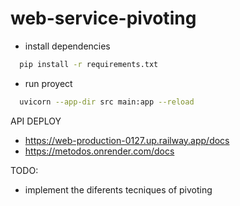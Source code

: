 # web-service-pivoting

- install dependencies

```sh
  pip install -r requirements.txt
```

- run proyect

```sh
  uvicorn --app-dir src main:app --reload
```

API DEPLOY

- https://web-production-0127.up.railway.app/docs
- https://metodos.onrender.com/docs

TODO:

- implement the diferents tecniques of pivoting
